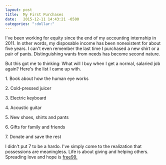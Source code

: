 ```yaml
---
layout: post
title:  My First Purchases
date:   2015-12-11 14:43:21 -0500
categories: ":dollar:"
---
```


<p>I've been working for equity since the end of my accounting internship in 2011. In other words, my disposable income has been nonexistent for about five years. I can't even remember the last time I purchased a new shirt or a pair of pants. Distinguishing wants from needs has become second nature.</p>

<p>But this got me to thinking: What will I buy when I get a normal, salaried job again? Here's the list I came up with.</p>

<p>1. Book about how the human eye works</p>
<p style="margin-top:0rem;">2. Cold-pressed juicer</p>
<p style="margin-top:0rem;">3. Electric keyboard</p>
<p style="margin-top:0rem;">4. Acoustic guitar</p>
<p style="margin-top:0rem;">5. New shoes, shirts and pants</p>
<p style="margin-top:0rem;">6. Gifts for family and friends</p>
<p style="margin-top:0rem;">7. Donate and save the rest</p>

<p>I didn't put 7 to be a hardo. I've simply come to the realization that possessions are meaningless. Life is about giving and helping others. Spreading love and hope is <a href="https://www.youtube.com/watch?v=ylT16QB6Uig#t=0m28s">free99.</a></p>
